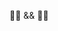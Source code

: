 👋🏽 && 🖖🏽

<!---
seejonlee/seejonlee is a ✨ special ✨ repository because its `README.md` (this file) appears on your GitHub profile.
You can click the Preview link to take a look at your changes.
--->
